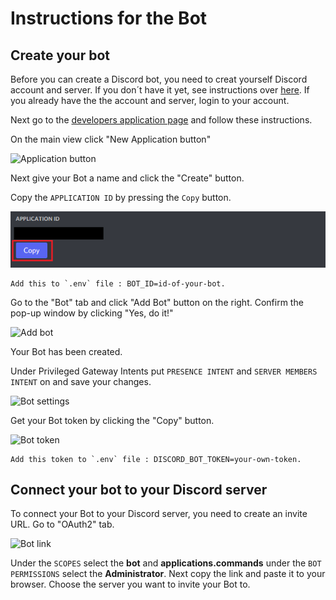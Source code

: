 # Instructions for the Bot

## Create your bot

Before you can create a Discord bot, you need to creat yourself Discord account and server. If you don´t have it yet, see instructions over [here](./discordserver.md). If you already have the the account and server, login to your account.

Next go to the [developers application page](https://discord.com/developers/applications) and follow these instructions.

On the main view click "New Application button"

![Application button](./images/application.png)

Next give your Bot a name and click the "Create" button.

Copy the `APPLICATION ID` by pressing the `Copy` button.

![Bot ID](./images/botId.png)

```
Add this to `.env` file : BOT_ID=id-of-your-bot.
```

Go to the "Bot" tab and click "Add Bot" button on the right. Confirm the pop-up window by clicking "Yes, do it!"

![Add bot](./images/addbot.png)

Your Bot has been created.

Under Privileged Gateway Intents put `PRESENCE INTENT` and `SERVER MEMBERS INTENT` on and save your changes.

![Bot settings](./images/botsettings.png)

Get your Bot token by clicking the "Copy" button. 

![Bot token](./images/token.png)

```
Add this token to `.env` file : DISCORD_BOT_TOKEN=your-own-token.
```

## Connect your bot to your Discord server

To connect your Bot to your Discord server, you need to create an invite URL. Go to "OAuth2" tab. 

![Bot link](./images/link2.png)

Under the `SCOPES` select the **bot** and **applications.commands** under the `BOT PERMISSIONS` select the **Administrator**. Next copy the link and paste it to your browser. Choose the server you want to invite your Bot to.
